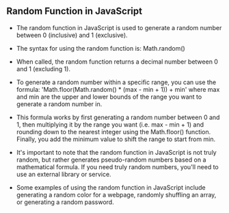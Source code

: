 ## Random Function in JavaScript 

- The random function in JavaScript is used to generate a random number between 0 (inclusive) and 1 (exclusive).
* The syntax for using the random function is: Math.random()
+ When called, the random function returns a decimal number between 0 and 1 (excluding 1).
- To generate a random number within a specific range, you can use the formula:  'Math.floor(Math.random() * (max - min + 1)) + min'
  where max and min are the upper and lower bounds of the range you want to generate a random number in.
* This formula works by first generating a random number between 0 and 1, then multiplying it by the range you want (i.e. max - min + 1) and rounding down to the nearest integer using the Math.floor() function. Finally, you add the minimum value to shift the range to start from min.
+ It's important to note that the random function in JavaScript is not truly random, but rather generates pseudo-random numbers based on a mathematical formula. If you need truly random numbers, you'll need to use an external library or service.
- Some examples of using the random function in JavaScript include generating a random color for a webpage, randomly shuffling an array, or generating a random password.
